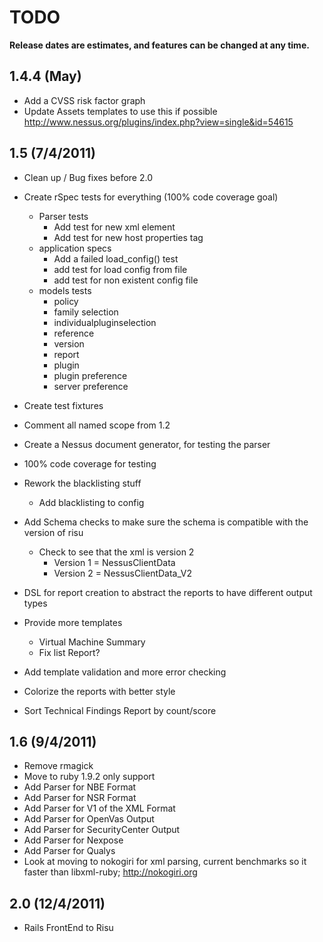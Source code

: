# TODO

**Release dates are estimates, and features can be changed at any time.**

## 1.4.4 (May)

- Add a CVSS risk factor graph
- Update Assets templates to use this if possible http://www.nessus.org/plugins/index.php?view=single&id=54615

## 1.5 (7/4/2011)
- Clean up / Bug fixes before 2.0
- Create rSpec tests for everything (100% code coverage goal)
	- Parser tests
		- Add test for new xml element
		- Add test for new host properties tag
	- application specs
		- Add a failed load_config() test
		- add test for load config from file
		- add test for non existent config file
	- models tests
		- policy
		- family selection
		- individualpluginselection
		- reference
		- version
		- report
		- plugin
		- plugin preference
		- server preference
- Create test fixtures
- Comment all named scope from 1.2
- Create a Nessus document generator, for testing the parser
- 100% code coverage for testing
- Rework the blacklisting stuff
	- Add blacklisting to config
- Add Schema checks to make sure the schema is compatible with the version of risu
	- Check to see that the xml is version 2
		- Version 1 = NessusClientData
		- Version 2 = NessusClientData_V2


- DSL for report creation to abstract the reports to have different output types
- Provide more templates
	- Virtual Machine Summary
	- Fix list Report?
- Add template validation and more error checking
- Colorize the reports with better style
- Sort Technical Findings Report by count/score	

## 1.6 (9/4/2011)
- Remove rmagick 
- Move to ruby 1.9.2 only support
- Add Parser for NBE Format
- Add Parser for NSR Format
- Add Parser for V1 of the XML Format
- Add Parser for OpenVas Output
- Add Parser for SecurityCenter Output
- Add Parser for Nexpose
- Add Parser for Qualys
- Look at moving to nokogiri for xml parsing, current benchmarks so it faster than libxml-ruby; http://nokogiri.org

## 2.0 (12/4/2011)
- Rails FrontEnd to Risu
